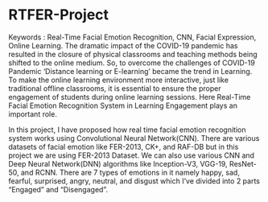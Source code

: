 # RTFER-Project
Keywords : Real-Time Facial Emotion Recognition, CNN, Facial Expression, Online Learning.
The dramatic impact of the COVID-19 pandemic has resulted in the closure of physical classrooms and teaching methods being shifted to the online medium. 
So, to overcome the challenges of COVID-19 Pandemic  ‘Distance learning or E-learning’ became the trend in Learning. 
To make the online learning environment more interactive, just like traditional offline classrooms, it is essential to ensure the proper engagement of students during online learning sessions. 
Here Real-Time Facial Emotion Recognition System in Learning Engagement plays an important role.

In this project, I have proposed how real time facial emotion recognition system works using Convolutional Neural Network(CNN).
There are various datasets of facial emotion like FER-2013, CK+, and RAF-DB but in this project we are using FER-2013 Dataset. 
We can also use various CNN and Deep Neural Network(DNN) algorithms like Inception-V3, VGG-19, ResNet-50, and RCNN. 
There are 7 types of emotions in it namely happy, sad, fearful, surprised, angry, neutral, and disgust which I’ve divided into 2 parts “Engaged” and “Disengaged”. 
